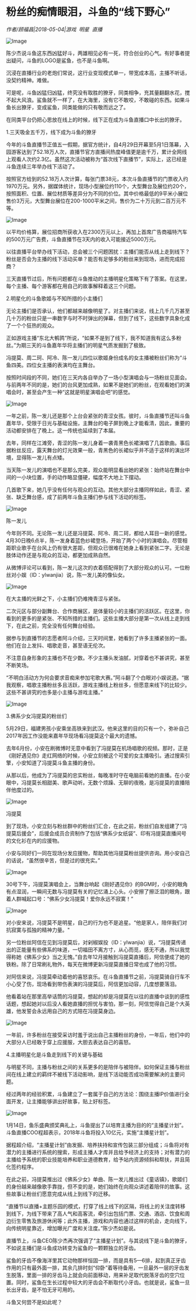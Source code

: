 # 粉丝的痴情眼泪，斗鱼的“线下野心”

*作者/顾福昌|2018-05-04|游戏 
                                                明星 
                                                直播*

![Image](http://static.ylzbl.com/uploads/ueditor/php/upload/image/20180505/1525478494478131.jpeg)

陈少杰说斗鱼这东西凶猛好斗，两雄相见必有一死，符合创业的心气。有好事者提出疑问，斗鱼的LOGO是鲨鱼，也不是斗鱼啊。

沉浸在直播行业的老炮们常说，这行业变现模式单一，带宽成本高，主播不听话，没契约精神。难做。

可是呢，斗鱼凶猛归凶猛，终究没有取胜的獠牙，同类相争，充其量翻翻水花，搅不起大风浪。鲨鱼就不一样了，在大海里，没有它不敢咬，不敢碰的东西。如果斗鱼长出獠牙，变成鲨鱼，同类能做的只有敬而远之了。

在同类平台仍把心思放在线上的时候，线下正在成为斗鱼直播口中长出的獠牙。

1.三天吸金五千万，线下成为斗鱼的獠牙

今年的斗鱼直播节正值五一假期，据官方统计，自4月29日开幕至5月1日落幕，入园游客达到了52.18万人次，直播节官方直播间热度峰值更是逾千万，累计全网线上观看人次约2.3亿。虽然这次活动被称为“首次线下直播节”，实际上，这已经是斗鱼连续三年举办线下活动了。

按照官方给到的52.18万人次计算，每张门票38元，本次斗鱼直播节的门票收入约1970万元。另外，据媒体统计，现场小型展位约110个，大型舞台及展位约20个，按照面积、位置、展位材质等差异分为不同的价位。其中价格最低的9平米小展位售价3万元，大型舞台展位在200-1000平米之间，售价为二十万元到二百万元不等。

![Image](http://p1.pstatp.com/large/pgc-image/15254599784442acc69e211)

以平均价格算，展位招商所获收入在2300万元以上，再加上首席广告商福特汽车的500万元广告费，斗鱼直播节在3天内的收入可能接近5000万元。

以往直播平台举办线下活动，总会被三个问题困扰：主播们能否从线上走到线下？粉丝是否会为主播的线下活动买单？能否有足够多的粉丝来到现场，进而完成招商？

三天直播节过后，所有问题都在斗鱼推动的主播明星化策略下有了答案。在这里，每个主播、每个游客都在用自己的故事解释着这三个问题。

2.明星化的斗鱼歌姬与不知所措的小主播们

无论主播们是否承认，他们都越来越像明星了。对主播们来说，线上几千几万甚至几十万的粉丝只是一串数字与时不时弹出的弹幕，但到了线下，这些数字具象化成了一个个狂热的观众。

正如游戏主播“东北大鹌鹑”所说，“如果不是到了线下，我不知道我有这么多粉丝。”为期三天的斗鱼嘉年华将主播们的明星气质发掘到了极致。

冯提莫、周二珂、阿冷、陈一发儿四位以歌姬身份成名的女主播被粉丝们称为“斗鱼四美。四位女主播的表演均在主舞台。

按照时间段的不同，她们在三天内各自举办了一场小型演唱会与一场粉丝见面会。与前两年不同的是，她们的台风更加成熟，如果不是她们的粉丝，在观看她们的演唱会时，甚至会产生一种“这就是明星演唱会吧”的感觉。

![Image](http://p3.pstatp.com/large/pgc-image/1525459978165cf1fc88b9c)

一年之前，陈一发儿还是那个上台会紧张的青涩女孩。彼时，斗鱼直播节还叫斗鱼嘉年华，受限于日光与基础设施，主舞台的电子屏到晚上才能看清，因此，重要的活动都安排在了晚上。这一传统也延续到了本届。

去年，同样在江滩旁，青涩的陈一发儿身着一袭青黑色长裙演唱了几首歌曲。事后据粉丝反应，露天舞台的灯光效果一般，青黑色的长裙似乎并不适于这样的演出环境，显得陈一发儿有点矮。

当天陈一发儿的演唱也不是那么完美，观众能明显看出她的紧张：始终站在舞台中间的一小块位置，手的动作略显僵硬，幅度不大地上下摆动。

几首歌下来，她几乎没有任何与观众的互动。其他大部分主播同样如此，青涩、紧张、缺乏舞台感，成了前两年斗鱼主播们参与线下活动的标签。

![Image](http://p1.pstatp.com/large/pgc-image/1525459978403e07ce67730)

陈一发儿

今年则不同。无论陈一发儿还是冯提莫、阿冷、周二珂，都给人耳目一新的感觉。4月30日晚6点半，陈一发身着蓝色纱裙登场，开始了两个小时的演唱会。尽管相距职业歌手在台风上仍有很大差距，但观众已很难在她身上看到紧张二字。无论是肢体动作还是与观众的互动，都更加成熟自然。

从微博评论可以看到，陈一发儿这次的衣着搭配得到了大部分观众的认可。一位粉丝对小娱（ID：ylwanjia）说，陈一发儿美的像仙女。

![Image](http://p3.pstatp.com/large/pgc-image/15254599783162fefa3bf19)

在大主播的光鲜之下，小主播们仍难掩青涩与紧张。

二次元区与部分副舞台、合作商展区，是体量较小的主播们的活跃区。在这里，你看到的更多的是紧张、不知所措的主播们。这些主播大部分是第一次从线上走到线下，在此之前，完全没有任何舞台经验。

据参与到直播节的志愿者阿斗介绍，三天时间里，她看到了许多主播紧张的一面。他们在台上发抖、唱歌走音，甚至语无伦次。

不注意自身形象的主播也不在少数。不少主播头发油腻，对穿着也不甚讲究，甚至不断笑场。

“不明白活动方为何会要求音痴来参加宅歌大赛。”阿斗翻了个白眼对小娱说道。“据我观察，唱歌主播粉丝多且活跃，游戏主播线上粉丝多，但愿意来线下的比较少。这些不甚讲究的也多是小主播与游戏主播。”

![Image](http://p1.pstatp.com/large/pgc-image/15254599785153a63d0fe13)

3.佛系少女冯提莫的粉丝们

5月29日，福建男孩小安乘坐高铁来到武汉。他来这里的目的只有一个，弥补自己2017年因工作没能来嘉年华现场看冯提莫这个最大的遗憾。

去年6月份，小安在刷微博时无意中看到了冯提莫在机场唱歌的视频。那时，正是《刚好遇见你》走红网络的时候，小安立刻被这个可爱的女主播吸引。通过搜索引擎，小安知道了冯提莫斗鱼主播的身份。

从那以后，他成为了冯提莫的忠实粉丝，每晚准时守在电脑前看她的直播。在小安眼中，冯提莫长相甜美、歌声动听。无数个烦躁、无聊的夜晚，是冯提莫的直播陪伴他度过的。

![Image](http://p3.pstatp.com/large/pgc-image/152545997876490bcd6b079)

冯提莫

到了现场，小安立刻与粉丝群中的粉丝们汇合，在此之前，粉丝们自发组建了“冯提莫后援会”，后援会成员合资制作了包括“佛系少女纸袋”、印有冯提莫直播间号的文化衫在内的应援物。

小安与同好们一同在现场分发应援物，帮助其他冯提莫粉丝提供咨询。用小安自己的话说，“虽然很辛苦，但是过的很充实。”

![Image](http://p3.pstatp.com/large/pgc-image/1525459978661f6bb2cfb63)

30号下午，冯提莫演唱会上，当舞台响起《刚好遇见你》的BGM时，小安的眼角有点湿润，一瞬间无数与冯提莫有关的记忆涌上心头。小安擦了擦泛泪的眼角，跟着人群喊起口号：“佛系少女冯提莫！爱你永远不寂寞！”

![Image](http://p3.pstatp.com/large/pgc-image/1525459978809de9466fbf9)

对小安来说，冯提莫不是明星，自己的行为也不是追星。“他是家人，陪伴我们对抗寂寞与孤独的精神力量。"

另一位粉丝阿信在见到冯提莫后，对剁椒娱投（ID：ylwanjia）说，“冯提莫传递出的正能量有些佛系的味道，一切福田不离方寸，从心而觅，感无不通，所以我觉得称她《佛系少女》当之无愧。”自去年12月接触到冯提莫直播后，阿信便成了她的铁粉。除了日常刷礼物外，每天在微博更新冯提莫直播日常也成了他的习惯。

对阿信来说，冯提莫牵动着他的喜怒哀乐。在斗鱼直播节之前，冯提莫骑自行车不小心受了伤，现场看到带伤表演的冯提莫后，阿信更加动容，几度想要落泪。

他看着站在那里高举话筒的冯提莫，想起的却是冯提莫在以往的直播中谈到的感性话题，想起她对以后没人看她直播的担忧与害怕，那一刻，阿信觉得自己是个大英雄，他发誓会永远用自己的方式陪在冯提莫身边。

![Image](http://p3.pstatp.com/large/pgc-image/1525459978829759497230f)

一年前，许多粉丝在接受采访时羞于说出自己主播粉丝的身份，一年后，他们中的大部分人已经敢于穿上应援服，大胆去表达自己的喜怒。

4.主播明星化是斗鱼走到线下的关键与基础

与明星不同，主播与粉丝之间的关系更多的是陪伴与被陪伴。如何保证主播与粉丝间在线上建立的羁绊不被线下活动影响，是线下活动能否成功需要解决的主要问题。

经过两年的经验积累，斗鱼建立了一套属于自己的方法论：围绕主播IP价值进行全面开发，让主播能够讲出好故事，贴上好标签。

![Image](http://p3.pstatp.com/large/pgc-image/152545997884930a8154c4a)

1月14日，鱼乐盛典颁奖典礼上，斗鱼提出了以培育主播为目的的“主播星计划”。斗鱼直播COO程超表示，2018年斗鱼将投入10亿元，实施“主播星计划”。

据程超介绍，“主播星计划”由发掘、培养扶持和宣传包装三部分组成；斗鱼将对有潜力的主播进行系统的搜索，形成主播人才库并且给予经济上的支持；对有潜力的主播给予系统的职业技能培养和职业道德教育，给予站内资源倾斜和帮扶，并且简化签约程序。

在此之前，冯提莫推出过《佛系少女》单曲、陈一发儿推出过《童话镇》，歌姬们的身份越来越像歌手靠拢，但不变的是，她们始终在向观众讲述着陪伴的故事。这些故事让粉丝们愿意完成从线上到线下的迁移。

“直播节以直播+主题乐园的模式，打穿了线上线下的区隔，将线上的关注度转移到线下，为线下带来了高人气和高客流，牵引出包括门票、交通、酒店、饮食和周边衍生零售及旅游休闲等；此外主播，游戏和内容也通过这样的机会，走向线下，向传统明星靠近，增加曝光广度和关注度。”陈少杰如是说。

直播节上，斗鱼CEO陈少杰再次强调了“主播星计划”。与其说线下是斗鱼的獠牙，不如说主播们是斗鱼成功转变为鲨鱼的一颗颗独立的牙齿。

鲨鱼的牙齿不像海洋里其它动物那样恒固一排，而是具有5—6排，起到真正牙齿作用的只有最外面一排，其余几排时刻“仰卧”着等待备用，一旦最外一层的牙齿发生脱落，里面一排的牙齿马上就会向前面移动，用来补足取代脱落牙齿的空穴位置。同时，鲨鱼在生长过程中较大的牙齿会不断取代小牙齿。也就是说，鲨鱼一旦长出牙齿，是不怕无牙可用的。

斗鱼又何尝不是如此呢？

